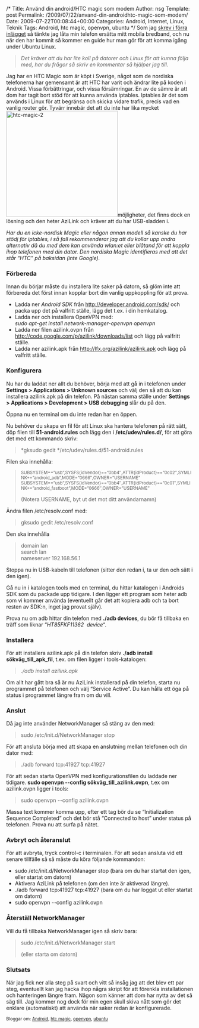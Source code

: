 /*
 Title: Använd din android/HTC magic som modem
 Author: nsg
 Template: post
 Permalink: /2009/07/22/anvand-din-androidhtc-magic-som-modem/
 Date: 2009-07-22T00:08:44+00:00
 Categories: Android, Internet, Linux, Teknik
 Tags: Android, htc magic, openvpn, ubuntu
*/
Som jag [skrev i förra inlägget][1] så tänkte jag låta min telefon ersätta mitt mobila bredband, och nu när den har kommit så kommer en guide hur man gör för att komma igång under Ubuntu Linux.

> *Det kräver att du har lite koll på datorer och Linux för att kunna följa med, har du frågor så skriv en kommentar så hjälper jag till.*

Jag har en HTC Magic som är köpt i Sverige, något som de nordiska telefonerna har gemensamt är att HTC har varit och ändrar lite på koden i Android. Vissa förbättringar, och vissa försämringar. En av de sämre är att dom har tagit bort stöd för att kunna använda iptables. Iptables är det som används i Linux för att begränsa och skicka vidare trafik, precis vad en vanlig router gör. Tyvärr innebär det att du inte har lika mycket <img class="alignright size-medium wp-image-717" title="htc-magic-2" src="http://nsg.cc/wp-content/uploads/2009/07/htc-magic-2-300x284.jpg" alt="htc-magic-2" width="300" height="284" />möjligheter, det finns dock en lösning och den heter AziLink och kräver att du har USB-sladden i.

*Har du en icke-nordisk Magic eller någon annan modell så kanske du har stödj för iptables, i så fall rekommenderar jag att du kollar upp andra alternativ då du med dem kan använda wlan:et eller blåtand för att koppla ihop telefonen med din dator. Den nordiska Magic identifieras med att det står &#8220;HTC&#8221; på baksidan (inte Google).*

### Förbereda

Innan du börjar måste du installera lite saker på datorn, så glöm inte att förbereda det först innan kopplar bort din vanlig uppkoppling för att prova.

*   Ladda ner *Android SDK* från <http://developer.android.com/sdk/> och packa upp det på valfritt ställe, lägg det t.ex. i din hemkatalog.
*   Ladda ner och installera OpenVPN med:  
    *sudo apt-get install network-manager-openvpn openvpn*
*   Ladda ner filen azilink.ovpn från <http://code.google.com/p/azilink/downloads/list> och lägg på valfritt ställe.
*   Ladda ner azilink.apk från <http://lfx.org/azilink/azilink.apk> och lägg på valfritt ställe.

### Konfigurera

Nu har du laddat ner allt du behöver, börja med att gå in i telefonen under **Settings > Applications > Unknown sources** och välj den så att du kan installera azilink.apk på din telefon. På nästan samma ställe under **Settings > Applications > Development > USB debugging** slår du på den.

Öppna nu en terminal om du inte redan har en öppen.

Nu behöver du skapa en fil för att Linux ska hantera telefonen på rätt sätt, döp filen till **51-android.rules** och lägg den i **/etc/udev/rules.d/**, för att göra det med ett kommando skriv:

> *gksudo gedit */etc/udev/rules.d/51-android.rules

Filen ska innehålla:

> <small>SUBSYSTEM==&#8221;usb&#8221;,SYSFS{idVendor}==&#8221;0bb4&#8243;,ATTR{idProduct}==&#8221;0c02&#8243;,SYMLINK+=&#8221;android_adb&#8221;,MODE=&#8221;0666&#8243;,OWNER=&#8221;USERNAME&#8221;<br /> SUBSYSTEM==&#8221;usb&#8221;,SYSFS{idVendor}==&#8221;0bb4&#8243;,ATTR{idProduct}==&#8221;0c01&#8243;,SYMLINK+=&#8221;android_fastboot&#8221;,MODE=&#8221;0666&#8243;,OWNER=&#8221;USERNAME&#8221;</small>
> 
> (Notera USERNAME, byt ut det mot ditt användarnamn)

Ändra filen /etc/resolv.conf med:

> gksudo gedit /etc/resolv.conf

Den ska innehålla

> domain lan  
> search lan  
> nameserver 192.168.56.1

Stoppa nu in USB-kabeln till telefonen (sitter den redan i, ta ur den och sätt i den igen).

Gå nu in i katalogen tools med en terminal, du hittar katalogen i Androids SDK som du packade upp tidigare. I den ligger ett program som heter adb som vi kommer använda (eventuellt går det att kopiera adb och ta bort resten av SDK:n, inget jag provat själv).

Prova nu om adb hittar din telefon med **./adb devices**, du bör få tillbaka en träff som liknar &#8220;*HT85FKF11362  device*&#8220;.

### Installera

För att installera azilink.apk på din telefon skriv **./adb install sökväg\_till\_apk_fil**, t.ex. om filen ligger i tools-katalogen:

> *./adb install azilink.apk*

Om allt har gått bra så är nu AziLink installerad på din telefon, starta nu programmet på telefonen och välj &#8220;Service Active&#8221;. Du kan hålla ett öga på status i programmet längre fram om du vill.

### Anslut

Då jag inte använder NetworkManager så stäng av den med:

> sudo /etc/init.d/NetworkManager stop

För att ansluta börja med att skapa en anslutning mellan telefonen och din dator med:

> ./adb forward tcp:41927 tcp:41927

För att sedan starta OpenVPN med konfigurationsfilen du laddade ner tidigare. **sudo openvpn --config sökväg\_till\_azilink.ovpn**, t.ex om azilink.ovpn ligger i tools:

> sudo openvpn --config azilink.ovpn

Massa text kommer komma upp, efter ett tag bör du se &#8220;Initialization Sequence Completed&#8221; och det bör stå &#8220;Connected to host&#8221; under status på telefonen. Prova nu att surfa på nätet.

### Avbryt och återanslut

För att avbryta, tryck control-c i terminalen. För att sedan ansluta vid ett senare tillfälle så så måste du köra följande kommandon:

*   sudo /etc/init.d/NetworkManager stop (bara om du har startat den igen, eller startat om datorn)
*   Aktivera AziLink på telefonen (om den inte är aktiverad längre).
*   ./adb forward tcp:41927 tcp:41927 (bara om du har loggat ut eller startat om datorn)
*   sudo openvpn --config azilink.ovpn

### Återställ NetworkManager

Vill du få tillbaka NetworkManager igen så skriv bara:

> sudo /etc/init.d/NetworkManager start
> 
> (eller starta om datorn)

### **Slutsats**

När jag fick ner alla steg på svart och vitt så insåg jag att det blev ett par steg, eventuellt kan jag hacka ihop några skript för att förenkla installationen och hanteringen längre fram. Någon som känner att dom har nytta av det så säg till. Jag kommer nog dock för min egen skull skiva nått som gör det enklare (automatiskt) att använda när saker redan är konfigurerade.

<small> <p class='technorati-tags'>
  Bloggar om: <a class='technorati-link' href='http://bloggar.se/om/Android' rel='tag' target='_self'>Android</a>, <a class='technorati-link' href='http://bloggar.se/om/htc+magic' rel='tag' target='_self'>htc magic</a>, <a class='technorati-link' href='http://bloggar.se/om/openvpn' rel='tag' target='_self'>openvpn</a>, <a class='technorati-link' href='http://bloggar.se/om/ubuntu' rel='tag' target='_self'>ubuntu</a>
</p></small>

 [1]: http://nsg.cc/2009/07/20/tankar-och-skillnader-om-htcs-android-telefoner/